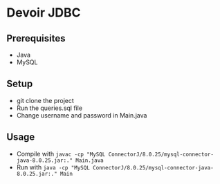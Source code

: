 # Devoir JDBC

## Prerequisites
- Java
- MySQL

## Setup
- git clone the project
- Run the queries.sql file
- Change username and password in Main.java

## Usage
- Compile with `javac -cp "MySQL ConnectorJ/8.0.25/mysql-connector-java-8.0.25.jar:." Main.java` 
- Run with `java -cp "MySQL ConnectorJ/8.0.25/mysql-connector-java-8.0.25.jar:." Main`

